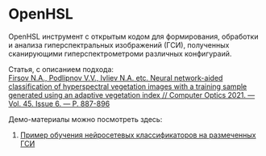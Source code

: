 # OpenHSL 
OpenHSL инструмент с открытым кодом для формирования, обработки и анализа гиперспектральных изображений (ГСИ), полученных сканирующими гиперспектрометроми различных конфигураий.

Статья, с описанием подхода:  
[Firsov N.A., Podlipnov V.V., Ivliev N.A. etc. Neural network-aided classification of hyperspectral vegetation images with a training sample generated using an adaptive vegetation index // Computer Optics 2021. — Vol. 45. Issue 6. — P. 887-896](https://www.computeroptics.ru/KO/PDF/KO45-6/450613.pdf)  

Демо-материалы можно посмотреть здесь:
1) [Пример обучения нейросетевых классификаторов на размеченных ГСИ](https://github.com/OpenHSL/OpenHSL/blob/main/corn_demo.ipynb)
